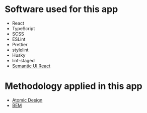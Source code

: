 # Software used for this app
- React
- TypeScript
- SCSS
- ESLint
- Prettier
- stylelint
- Husky
- lint-staged
- [Semantic UI React](https://react.semantic-ui.com/)

# Methodology applied in this app

- [Atomic Design](https://bradfrost.com/blog/post/atomic-web-design/)
- [BEM](http://getbem.com/)
